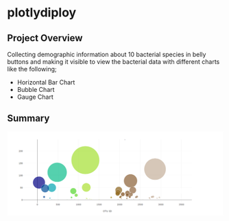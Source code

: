 # plotlydiploy

## Project Overview
Collecting demographic information about 10 bacterial species in belly buttons and making it visible to view the bacterial data with different charts like the following;

- Horizontal Bar Chart
- Bubble Chart
- Gauge Chart

## Summary
![plotlydiploy](./Images/BubbleChart.png)

